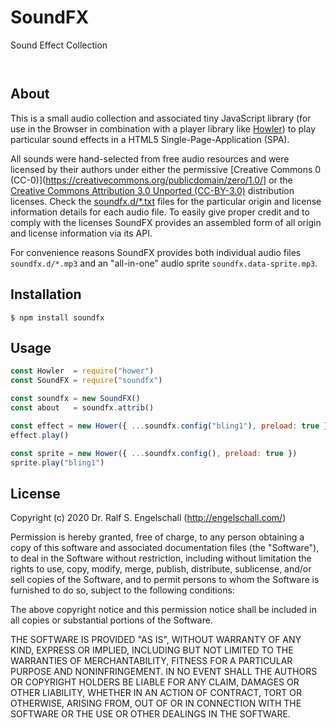 
SoundFX
========

Sound Effect Collection

<p/>
<img src="https://nodei.co/npm/soundfx.png?downloads=true&stars=true" alt=""/>

<p/>
<img src="https://david-dm.org/rse/soundfx.png" alt=""/>

About
-----

This is a small audio collection and associated tiny JavaScript library
(for use in the Browser in combination with a player library like
[Howler](https://howlerjs.com/)) to play particular sound effects in a
HTML5 Single-Page-Application (SPA).

All sounds were hand-selected from free audio resources and were
licensed by their authors under either the permissive [Creative
Commons 0 (CC-0)](https://creativecommons.org/publicdomain/zero/1.0/]
or the [Creative Commons Attribution 3.0 Unported
(CC-BY-3.0)](https://creativecommons.org/licenses/by/3.0/) distribution
licenses. Check the [soundfx.d/*.txt](./soundfx.d/) files for the
particular origin and license information details for each audio file.
To easily give proper credit and to comply with the licenses SoundFX
provides an assembled form of all origin and license information via its
API.

For convenience reasons SoundFX provides both individual audio files
`soundfx.d/*.mp3` and an "all-in-one" audio sprite `soundfx.data-sprite.mp3`.

Installation
------------

```shell
$ npm install soundfx
```

Usage
-----

```js
const Howler  = require("hower")
const SoundFX = require("soundfx")

const soundfx = new SoundFX()
const about   = soundfx.attrib()

const effect = new Hower({ ...soundfx.config("bling1"), preload: true })
effect.play()

const sprite = new Hower({ ...soundfx.config(), preload: true })
sprite.play("bling1")
```

License
-------

Copyright (c) 2020 Dr. Ralf S. Engelschall (http://engelschall.com/)

Permission is hereby granted, free of charge, to any person obtaining
a copy of this software and associated documentation files (the
"Software"), to deal in the Software without restriction, including
without limitation the rights to use, copy, modify, merge, publish,
distribute, sublicense, and/or sell copies of the Software, and to
permit persons to whom the Software is furnished to do so, subject to
the following conditions:

The above copyright notice and this permission notice shall be included
in all copies or substantial portions of the Software.

THE SOFTWARE IS PROVIDED "AS IS", WITHOUT WARRANTY OF ANY KIND,
EXPRESS OR IMPLIED, INCLUDING BUT NOT LIMITED TO THE WARRANTIES OF
MERCHANTABILITY, FITNESS FOR A PARTICULAR PURPOSE AND NONINFRINGEMENT.
IN NO EVENT SHALL THE AUTHORS OR COPYRIGHT HOLDERS BE LIABLE FOR ANY
CLAIM, DAMAGES OR OTHER LIABILITY, WHETHER IN AN ACTION OF CONTRACT,
TORT OR OTHERWISE, ARISING FROM, OUT OF OR IN CONNECTION WITH THE
SOFTWARE OR THE USE OR OTHER DEALINGS IN THE SOFTWARE.

